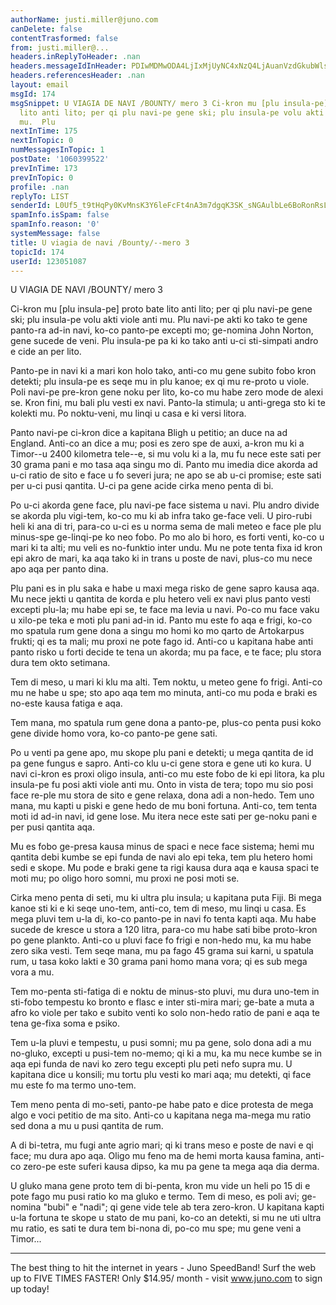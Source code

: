 ```yaml
---
authorName: justi.miller@juno.com
canDelete: false
contentTrasformed: false
from: justi.miller@...
headers.inReplyToHeader: .nan
headers.messageIdInHeader: PDIwMDMwODA4LjIxMjUyNC4xNzQ4LjAuanVzdGkubWlsbGVyQGp1bm8uY29tPg==
headers.referencesHeader: .nan
layout: email
msgId: 174
msgSnippet: U VIAGIA DE NAVI /BOUNTY/ mero 3 Ci-kron mu [plu insula-pe] proto bate
  lito anti lito; per qi plu navi-pe gene ski; plu insula-pe volu akti viole anti
  mu.  Plu
nextInTime: 175
nextInTopic: 0
numMessagesInTopic: 1
postDate: '1060399522'
prevInTime: 173
prevInTopic: 0
profile: .nan
replyTo: LIST
senderId: L0Uf5_t9tHqPy0KvMnsK3Y6leFcFt4nA3m7dgqK3SK_sNGAulbLe6BoRonRsL6_WAKEa0suJD8QYd2e5
spamInfo.isSpam: false
spamInfo.reason: '0'
systemMessage: false
title: U viagia de navi /Bounty/--mero 3
topicId: 174
userId: 123051087
---
```


U VIAGIA DE NAVI /BOUNTY/
mero 3

Ci-kron mu [plu insula-pe] proto bate lito anti lito; per qi plu navi-pe
gene ski; plu insula-pe volu akti viole anti mu.  Plu navi-pe akti ko
tako te gene panto-ra ad-in navi, ko-co panto-pe excepti mo; ge-nomina
John Norton, gene sucede de veni.  Plu insula-pe pa ki ko tako anti u-ci
sti-simpati andro e cide an per lito.

Panto-pe in navi ki a mari kon holo tako, anti-co mu gene subito fobo
kron detekti; plu insula-pe es seqe mu in plu kanoe; ex qi mu re-proto u
viole.  Poli navi-pe pre-kron gene noku per lito, ko-co mu habe zero mode
de alexi se.  Kron fini, mu bali plu vesti ex navi.  Panto-la stimula; u
anti-grega sto ki te kolekti mu.  Po noktu-veni, mu linqi u casa e ki
versi litora.

Panto navi-pe ci-kron dice a kapitana Bligh u petitio; an duce na ad
England.  Anti-co an dice a mu; posi es zero spe de auxi, a-kron mu ki a
Timor--u 2400 kilometra tele--e, si mu volu ki a la, mu fu nece este sati
per 30 grama pani e mo tasa aqa singu mo di.  Panto mu imedia dice akorda
ad u-ci ratio de sito e face u fo severi jura; ne apo se ab u-ci promise;
este sati per u-ci pusi qantita.  U-ci pa gene acide cirka meno penta di
bi.

Po u-ci akorda gene face, plu navi-pe face sistema u navi.  Plu andro
divide se akorda plu vigi-tem, ko-co mu ki ab infra tako ge-face veli.  U
piro-rubi heli ki ana di tri, para-co u-ci es u norma sema de mali meteo
e face ple plu minus-spe ge-linqi-pe ko neo fobo.  Po mo alo bi horo, es
forti venti, ko-co u mari ki ta alti; mu veli es no-funktio inter undu. 
Mu ne pote tenta fixa id kron epi akro de mari, ka aqa tako ki in trans u
poste de navi, plus-co mu nece apo aqa per panto dina.

Plu pani es in plu saka e habe u maxi mega risko de gene sapro kausa aqa.
 Mu nece jekti u qantita de korda e plu hetero veli ex navi plus panto
vesti excepti plu-la; mu habe epi se, te face ma levia u navi.  Po-co mu
face vaku u xilo-pe teka e moti plu pani ad-in id.  Panto mu este fo aqa
e frigi, ko-co mo spatula rum gene dona a singu mo homi ko mo qarto de
Artokarpus frukti; qi es ta mali; mu proxi ne pote fago id.  Anti-co u
kapitana habe anti panto risko u forti decide te tena un akorda; mu pa
face, e te face; plu stora dura tem okto setimana.

Tem di meso, u mari ki klu ma alti.  Tem noktu, u meteo gene fo frigi. 
Anti-co mu ne habe u spe; sto apo aqa tem mo minuta, anti-co mu poda e
braki es no-este kausa fatiga e aqa.

Tem mana, mo spatula rum gene dona a panto-pe, plus-co penta pusi koko
gene divide homo vora, ko-co panto-pe gene sati.

Po u venti pa gene apo, mu skope plu pani e detekti; u mega qantita de id
pa gene fungus e sapro.  Anti-co klu u-ci gene stora e gene uti ko kura. 
U navi ci-kron es proxi oligo insula, anti-co mu este fobo de ki epi
litora, ka plu insula-pe fu posi akti viole anti mu.  Onto in vista de
tera; topo mu sio posi face re-ple mu stora de sito e gene relaxa, dona
adi a non-hedo.  Tem uno mana, mu kapti u piski e gene hedo de mu boni
fortuna.  Anti-co, tem tenta moti id ad-in navi, id gene lose.  Mu itera
nece este sati per ge-noku pani e per pusi qantita aqa.

Mu es fobo ge-presa kausa minus de spaci e nece face sistema; hemi mu
qantita debi kumbe se epi funda de navi alo epi teka, tem plu hetero homi
sedi e skope.  Mu pode e braki gene ta rigi kausa dura aqa e kausa spaci
te moti mu; po oligo horo somni, mu proxi ne posi moti se.

Cirka meno penta di seti, mu ki ultra plu insula; u kapitana puta Fiji. 
Bi mega kanoe sti ki e ki seqe uno-tem, anti-co, tem di meso, mu linqi u
casa.  Es mega pluvi tem u-la di, ko-co panto-pe in navi fo tenta kapti
aqa.  Mu habe sucede de kresce u stora a 120 litra, para-co mu habe sati
bibe proto-kron po gene plankto.  Anti-co u pluvi face fo frigi e
non-hedo mu, ka mu habe zero sika vesti.  Tem seqe mana, mu pa fago 45
grama sui karni, u spatula rum, u tasa koko lakti e 30 grama pani homo
mana vora; qi es sub mega vora a mu.

Tem mo-penta sti-fatiga di e noktu de minus-sto pluvi, mu dura uno-tem in
sti-fobo tempestu ko bronto e flasc e inter sti-mira mari; ge-bate a muta
a afro ko viole per tako e subito venti ko solo non-hedo ratio de pani e
aqa te tena ge-fixa soma e psiko.

Tem u-la pluvi e tempestu, u pusi somni; mu pa gene, solo dona adi a mu
no-gluko, excepti u pusi-tem no-memo; qi ki a mu, ka mu nece kumbe se in
aqa epi funda de navi ko zero tegu excepti plu peti nefo supra mu.  U
kapitana dice u konsili; mu tortu plu vesti ko mari aqa; mu detekti, qi
face mu este fo ma termo uno-tem.

Tem meno penta di mo-seti, panto-pe habe pato e dice protesta de mega
algo e voci petitio de ma sito.  Anti-co u kapitana nega ma-mega mu ratio
sed dona a mu u pusi qantita de rum.

A di bi-tetra, mu fugi ante agrio mari; qi ki trans meso e poste de navi
e qi face; mu dura apo aqa.  Oligo mu feno ma de hemi morta kausa famina,
anti-co zero-pe este suferi kausa dipso, ka mu pa gene ta mega aqa dia
derma.

U gluko mana gene proto tem di bi-penta, kron mu vide un heli po 15 di e
pote fago mu pusi ratio ko ma gluko e termo.  Tem di meso, es poli avi;
ge-nomina "bubi" e "nadi"; qi gene vide tele ab tera zero-kron.  U
kapitana kapti u-la fortuna te skope u stato de mu pani, ko-co an
detekti, si mu ne uti ultra mu ratio, es sati te dura tem bi-nona di,
po-co mu spe; mu gene veni a Timor...

________________________________________________________________
The best thing to hit the internet in years - Juno SpeedBand!
Surf the web up to FIVE TIMES FASTER!
Only $14.95/ month - visit www.juno.com to sign up today!

